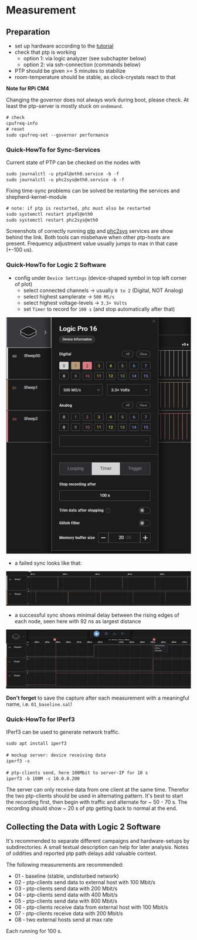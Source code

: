 # Measurement

## Preparation

- set up hardware according to the [tutorial](Readme_B_setup_hardware.md)
- check that ptp is working
  - option 1: via logic analyzer (see subchapter below)
  - option 2: via ssh-connection (commands below)
- PTP should be given >= 5 minutes to stabilize
- room-temperature should be stable, as clock-crystals react to that

**Note for RPi CM4**

Changing the governor does not always work during boot, please check. At least the ptp-server is mostly stuck on `ondemand`.

```Shell
# check
cpufreq-info
# reset
sudo cpufreq-set --governor performance
```

### Quick-HowTo for Sync-Services

Current state of PTP can be checked on the nodes with

```Shell
sudo journalctl -u ptp4l@eth0.service -b -f
sudo journalctl -u phc2sys@eth0.service -b -f
```

Fixing time-sync problems can be solved be restarting the services and shepherd-kernel-module

```shell
# note: if ptp is restarted, phc must also be restarted
sudo systemctl restart ptp4l@eth0
sudo systemctl restart phc2sys@eth0
```

Screenshots of correctly running [ptp](media/ptp_running_fine.png) and [phc2sys](media/phc2sys_running_fine.png) services are show behind the link. Both tools can misbehave when other ptp-hosts are present. Frequency adjustment value usually jumps to max in that case (+-100 us).

### Quick-HowTo for Logic 2 Software

- config under `Device Settings` (device-shaped symbol in top left corner of plot)
  - select connected channels -> usually `0 to 2` (Digital, NOT Analog)
  - select highest samplerate -> `500 MS/s`
  - select highest voltage-levels -> `3.3+ Volts`
  - set `Timer` to record for `100 s` (and stop automatically after that)

![Logic2-config](media/sw_logic2_config.png)

- a failed sync looks like that:

![Sync-Fail](media/sw_logic2_sync_fail.png)

- a successful sync shows minimal delay between the rising edges of each node, seen here with 92 ns as largest distance

![Sync-Fail](media/sw_logic2_synchronized.png)

**Don't forget** to save the capture after each measurement with a meaningful name, i.e. `01_baseline.sal`!

### Quick-HowTo for IPerf3

IPerf3 can be used to generate network traffic. 

```Shell
sudo apt install iperf3

# mockup server: device receiving data
iperf3 -s

# ptp-clients send, here 100Mbit to server-IP for 10 s
iperf3 -b 100M -c 10.0.0.200
```

The server can only receive data from one client at the same time. Therefor the two ptp-clients should be used in alternating pattern. It's best to start the recording first, then begin with traffic and alternate for ~ 50 - 70 s. The recording should show ~ 20 s of ptp getting back to normal at the end.

## Collecting the Data with Logic 2 Software

It's recommended to separate different campaigns and hardware-setups by subdirectories. A small textual description can help for later analysis. Notes of oddities and reported ptp path delays add valuable context.

The following measurements are recommended:

- 01 - baseline (stable, undisturbed network)
- 02 - ptp-clients send data to external host with 100 Mbit/s
- 03 - ptp-clients send data with 200 Mbit/s
- 04 - ptp-clients send data with 400 Mbit/s
- 05 - ptp-clients send data with 800 Mbit/s
- 06 - ptp-clients receive data from external host with 100 Mbit/s
- 07 - ptp-clients receive data with 200 Mbit/s
- 08 - two external hosts send at max rate

Each running for 100 s.

